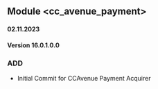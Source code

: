 ## Module <cc_avenue_payment>

#### 02.11.2023
#### Version 16.0.1.0.0
### ADD

- Initial Commit for CCAvenue Payment Acquirer
